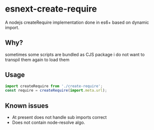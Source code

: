 # esnext-create-require
A nodejs createRequire implementation done in es6+ based on dynamic import.

## Why?
sometimes some scripts are bundled as CJS package i do not want to transpil them again to load them


## Usage

```js
import createRequire from './create-require';
const require = createRequire(import.meta.url);
```

## Known issues

- At present does not handle sub imports correct 
- Does not contain node-resolve algo.
